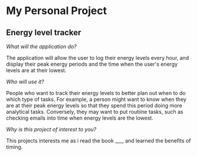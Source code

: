 # My Personal Project

## Energy level tracker

*What will the application do?*

The application will allow the user to log their energy levels every hour,
and display their peak energy periods and the time when the user's energy levels are at their lowest.

*Who will use it?*

People who want to track their energy levels to better plan out when to do which type of tasks.
For example, a person might want to know when they are at their peak energy levels
so that they spend this period doing more analytical tasks. Conversely, they may want to put routiine tasks, 
such as checking emails into time when energy levels are the lowest. 

*Why is this project of interest to you?*

This projects interests me as i read the book ___, and learned the benefits of timing.
